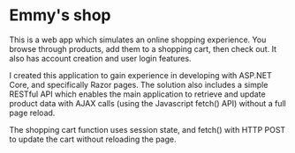 # Emmy's shop

This is a web app which simulates an online shopping experience.
You browse through products, add them to a shopping cart, then check out.
It also has account creation and user login features.

I created this application to gain experience in developing with ASP.NET Core, and specifically Razor 
pages. The solution also includes a simple RESTful API which enables the main application to retrieve 
and update product data with AJAX calls (using the Javascript fetch() API) without a full page reload.

The shopping cart function uses session state, and fetch() with HTTP POST to update the cart without
reloading the page.
